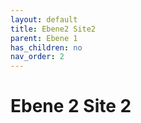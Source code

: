 ```yaml
---
layout: default
title: Ebene2 Site2
parent: Ebene 1
has_children: no
nav_order: 2
---
```


# Ebene 2 Site 2
